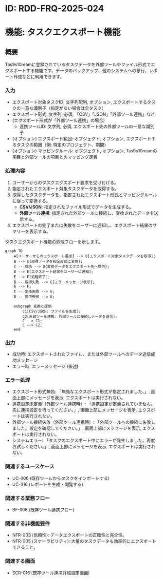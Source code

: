 # ID: RDD-FRQ-2025-024

# 機能: タスクエクスポート機能

## 概要

Tas9s10reamに登録されているタスクデータを外部ツールやファイル形式でエクスポートする機能です。データのバックアップ、他のシステムへの移行、レポート作成などに利用できます。

### 入力

- エクスポート対象タスクID: 文字列配列, オプション, エクスポートするタスクの一意な識別子（指定がない場合は全タスク）
- エクスポート形式: 文字列, 必須, 「CSV」「JSON」「外部ツール連携」など
- (エクスポート形式が「外部ツール連携」の場合)
  - 連携ツールID: 文字列, 必須, エクスポート先の外部ツールの一意な識別子
- (オプション) エクスポート範囲: オブジェクト, オプション, エクスポートするタスクの範囲（例: 特定のプロジェクト、期間）
- (オプション) マッピングルール: オブジェクト, オプション,
  Tas9s10reamの項目と外部ツールの項目とのマッピング定義

### 処理内容

1. ユーザーからのタスクエクスポート要求を受け付ける。
1. 指定されたエクスポート対象タスクデータを取得する。
1. 取得したタスクデータを、指定されたエクスポート形式とマッピングルールに従って変換する。
   - **CSV/JSON**: 指定されたファイル形式でデータを生成する。
   - **外部ツール連携**: 指定された外部ツールに接続し、変換されたデータを送信する。
1. エクスポートの完了または失敗をユーザーに通知し、エクスポート結果のサマリーを表示する。

タスクエクスポート機能の処理フローを示します。

```mermaid
graph TD
    A[ユーザーからのエクスポート要求] --> B[エクスポート対象タスクデータを取得];
    B --> C{取得データを指定形式に変換};
    C -- 成功 --> D{変換データをエクスポート先へ提供};
    D --> E[エクスポート結果をユーザーに通知];
    E --> F[処理終了];
    B -- 取得失敗 --> G[エラーメッセージ表示];
    G --> F;
    C -- 変換失敗 --> G;
    D -- 提供失敗 --> G;

    subgraph 変換と提供
        C1[CSV/JSON: ファイルを生成];
        C2[外部ツール連携: 外部ツールに接続しデータを送信];
        C --> C1;
        C --> C2;
    end
```

### 出力

- 成功時: エクスポートされたファイル、または外部ツールへのデータ送信成功メッセージ
- エラー時: エラーメッセージ (後述)

### エラー処理

- エクスポート形式無効: 「無効なエクスポート形式が指定されました。」, 画面上部にメッセージを表示, エクスポートは実行されない。
- 連携設定未定義（外部ツール連携時）: 「連携設定が定義されていません。先に連携設定を行ってください。」, 画面上部にメッセージを表示, エクスポートは実行されない。
- 外部ツール接続失敗（外部ツール連携時）: 「外部ツールへの接続に失敗しました。設定を確認してください。」, 画面上部にメッセージを表示, エクスポートは実行されない。
- システムエラー: 「タスクのエクスポート中にエラーが発生しました。再度お試しください。」, 画面上部にメッセージを表示, エクスポートは実行されない。

### 関連するユースケース

- UC-006 (既存ツールからタスクをインポートする)
- UC-016 (レポートを生成・閲覧する)

### 関連する業務フロー

- BF-006 (既存ツール連携フロー)

### 関連する非機能要件

- NFR-003 (信頼性): データエクスポートの正確性と完全性。
- NFR-005
  (スケーラビリティ): 大量のタスクデータも効率的にエクスポートできること。

### 関連する画面

- SCR-016 (既存ツール連携詳細設定画面)
